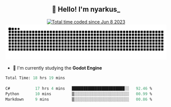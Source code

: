 <h2 align="center">👋 Hello! I'm nyarkus_</h2>
<p align="center">
  <a href="https://wakatime.com/@8f9aa332-6725-4e00-a5d9-b2317a4b74a6">
    <img src="https://wakatime.com/badge/user/8f9aa332-6725-4e00-a5d9-b2317a4b74a6.svg" alt="Total time coded since Jun 8 2023" />
  </a>
  <br>
  <img src = "https://github.com/nyarkus/nyarkus/blob/output/github-snake-dark.svg">
</p>

<!--- - 🔭 I’m currently working at [Eternal Beta](https://github.com/Kacianoki/Eternal-Beta) -->
<!--- 💬 Ask me about **nothing :<**-->
- 🌱 I'm currently studying the **Godot Engine**

<!--START_SECTION:waka-->

```fs
Total Time: 18 hrs 19 mins

C#           17 hrs 4 mins   ███████████████████████░░   92.46 %
Python       10 mins         ▒░░░░░░░░░░░░░░░░░░░░░░░░   00.99 %
Markdown     9 mins          ▒░░░░░░░░░░░░░░░░░░░░░░░░   00.86 %
```

<!--END_SECTION:waka-->
